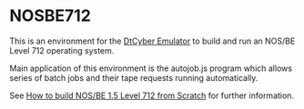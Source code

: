 # NOSBE712

This is an environment for the [DtCyber Emulator](https://github.com/kej715/DtCyber) to build and run an NOS/BE Level 712 operating system.

Main application of this environment is the autojob.js program which allows
series of batch jobs and their tape requests running automatically.

See [How to build NOS/BE 1.5 Level 712 from Scratch](https://codex.retro1.org/cdc:nosbe:building_nos_be_level_712_from_scratch) for further information.
